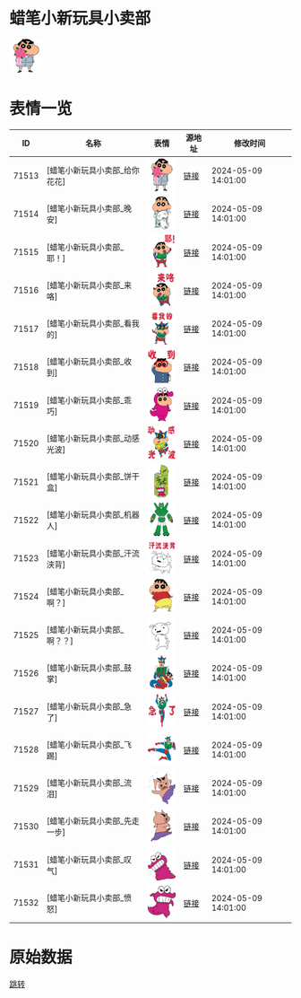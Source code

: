 # 蜡笔小新玩具小卖部

<img src="./cover.png" height="60" alt="cover" />

# 表情一览

|ID|名称|表情|源地址|修改时间|
|----|----|----|----|----|
|71513|[蜡笔小新玩具小卖部_给你花花]|<img src="./pic/071513_%5B蜡笔小新玩具小卖部_给你花花%5D.png" height="60" alt="给你花花"/>|[链接](https://i0.hdslb.com/bfs/garb/54ba00914ff29ccfef5508e2979ef0d81f60fb5b.png)|2024-05-09 14:01:00|
|71514|[蜡笔小新玩具小卖部_晚安]|<img src="./pic/071514_%5B蜡笔小新玩具小卖部_晚安%5D.png" height="60" alt="晚安"/>|[链接](https://i0.hdslb.com/bfs/garb/1069a95ad7a89a8805b8ad2349790c01b40e340f.png)|2024-05-09 14:01:00|
|71515|[蜡笔小新玩具小卖部_耶！]|<img src="./pic/071515_%5B蜡笔小新玩具小卖部_耶！%5D.png" height="60" alt="耶！"/>|[链接](https://i0.hdslb.com/bfs/garb/f10712baed3d05324fac82650957ed0a7c382cee.png)|2024-05-09 14:01:00|
|71516|[蜡笔小新玩具小卖部_来咯]|<img src="./pic/071516_%5B蜡笔小新玩具小卖部_来咯%5D.png" height="60" alt="来咯"/>|[链接](https://i0.hdslb.com/bfs/garb/c08b559bfbc6cac803b28bea422eeafdb27ec0db.png)|2024-05-09 14:01:00|
|71517|[蜡笔小新玩具小卖部_看我的]|<img src="./pic/071517_%5B蜡笔小新玩具小卖部_看我的%5D.png" height="60" alt="看我的"/>|[链接](https://i0.hdslb.com/bfs/garb/1ee360fd7ee8fb3a00ea198bec2b7e36a227a743.png)|2024-05-09 14:01:00|
|71518|[蜡笔小新玩具小卖部_收到]|<img src="./pic/071518_%5B蜡笔小新玩具小卖部_收到%5D.png" height="60" alt="收到"/>|[链接](https://i0.hdslb.com/bfs/garb/18285c8d9f8863c3a5e64b8151f284a44a68363c.png)|2024-05-09 14:01:00|
|71519|[蜡笔小新玩具小卖部_乖巧]|<img src="./pic/071519_%5B蜡笔小新玩具小卖部_乖巧%5D.png" height="60" alt="乖巧"/>|[链接](https://i0.hdslb.com/bfs/garb/e8e692d21c235461ee228cb2070088d7f8eb93f9.png)|2024-05-09 14:01:00|
|71520|[蜡笔小新玩具小卖部_动感光波]|<img src="./pic/071520_%5B蜡笔小新玩具小卖部_动感光波%5D.png" height="60" alt="动感光波"/>|[链接](https://i0.hdslb.com/bfs/garb/7f52f78d85678a0e532a8b9b25cbc59e1cd17a69.png)|2024-05-09 14:01:00|
|71521|[蜡笔小新玩具小卖部_饼干盒]|<img src="./pic/071521_%5B蜡笔小新玩具小卖部_饼干盒%5D.png" height="60" alt="饼干盒"/>|[链接](https://i0.hdslb.com/bfs/garb/490bf4fa77af9b26bb515f236531867c084eaa43.png)|2024-05-09 14:01:00|
|71522|[蜡笔小新玩具小卖部_机器人]|<img src="./pic/071522_%5B蜡笔小新玩具小卖部_机器人%5D.png" height="60" alt="机器人"/>|[链接](https://i0.hdslb.com/bfs/garb/5bf6354f120ccfdeb2aaa50e26bbc46d57aa137e.png)|2024-05-09 14:01:00|
|71523|[蜡笔小新玩具小卖部_汗流浃背]|<img src="./pic/071523_%5B蜡笔小新玩具小卖部_汗流浃背%5D.png" height="60" alt="汗流浃背"/>|[链接](https://i0.hdslb.com/bfs/garb/ccd697e0ad02cc0d05e475b3ab0d1ac95b6e1572.png)|2024-05-09 14:01:00|
|71524|[蜡笔小新玩具小卖部_啊？]|<img src="./pic/071524_%5B蜡笔小新玩具小卖部_啊？%5D.png" height="60" alt="啊？"/>|[链接](https://i0.hdslb.com/bfs/garb/c04dfc76a0f777c5dba2e4d3235d8fd2d4624d4b.png)|2024-05-09 14:01:00|
|71525|[蜡笔小新玩具小卖部_啊？？]|<img src="./pic/071525_%5B蜡笔小新玩具小卖部_啊？？%5D.png" height="60" alt="啊？？"/>|[链接](https://i0.hdslb.com/bfs/garb/77cc63d970f2494312850290084d16672a75fb74.png)|2024-05-09 14:01:00|
|71526|[蜡笔小新玩具小卖部_鼓掌]|<img src="./pic/071526_%5B蜡笔小新玩具小卖部_鼓掌%5D.png" height="60" alt="鼓掌"/>|[链接](https://i0.hdslb.com/bfs/garb/7053f8d22c7aca23de89d23bd91c1d5cfa05248c.png)|2024-05-09 14:01:00|
|71527|[蜡笔小新玩具小卖部_急了]|<img src="./pic/071527_%5B蜡笔小新玩具小卖部_急了%5D.png" height="60" alt="急了"/>|[链接](https://i0.hdslb.com/bfs/garb/551fa72ba4c9415078a9a1f0cdd24a366789a211.png)|2024-05-09 14:01:00|
|71528|[蜡笔小新玩具小卖部_飞踢]|<img src="./pic/071528_%5B蜡笔小新玩具小卖部_飞踢%5D.png" height="60" alt="飞踢"/>|[链接](https://i0.hdslb.com/bfs/garb/34b3114461603a7e113930c4a82c2868a44222ab.png)|2024-05-09 14:01:00|
|71529|[蜡笔小新玩具小卖部_流泪]|<img src="./pic/071529_%5B蜡笔小新玩具小卖部_流泪%5D.png" height="60" alt="流泪"/>|[链接](https://i0.hdslb.com/bfs/garb/9ea53279990a47be6228bb6886f3185d7d3fb154.png)|2024-05-09 14:01:00|
|71530|[蜡笔小新玩具小卖部_先走一步]|<img src="./pic/071530_%5B蜡笔小新玩具小卖部_先走一步%5D.png" height="60" alt="先走一步"/>|[链接](https://i0.hdslb.com/bfs/garb/349fe892d90132d7e282859d2411134a620a96a0.png)|2024-05-09 14:01:00|
|71531|[蜡笔小新玩具小卖部_叹气]|<img src="./pic/071531_%5B蜡笔小新玩具小卖部_叹气%5D.png" height="60" alt="叹气"/>|[链接](https://i0.hdslb.com/bfs/garb/e29d425b7a2b0934efe11f74d38b1b33b0ce6d0a.png)|2024-05-09 14:01:00|
|71532|[蜡笔小新玩具小卖部_愤怒]|<img src="./pic/071532_%5B蜡笔小新玩具小卖部_愤怒%5D.png" height="60" alt="愤怒"/>|[链接](https://i0.hdslb.com/bfs/garb/6b22cec06a08ce8d50db8440b744baf4e255cb6f.png)|2024-05-09 14:01:00|

# 原始数据

[跳转](./raw.json)

